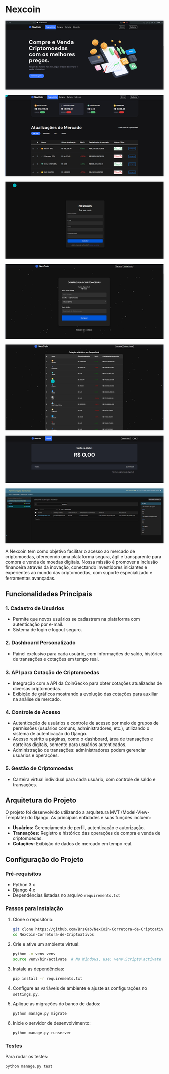 # Nexcoin

![Logo do Projeto](imagens/logo.png)

![Imagens](imagens/Imagem2.png)

![Imagens](imagens/Imagem3.png)

![Imagens](imagens/Imagem4.png)

![Imagens](imagens/Imagem5.png)

![Imagens](imagens/Imagem6.png)

![Imagens](imagens/Imagem7.png)




A Nexcoin tem como objetivo facilitar o acesso ao mercado de criptomoedas, oferecendo uma plataforma segura, ágil e transparente para compra e venda de moedas digitais. Nossa missão é promover a inclusão financeira através da inovação, conectando investidores iniciantes e experientes ao mundo das criptomoedas, com suporte especializado e ferramentas avançadas.

## Funcionalidades Principais

### 1. Cadastro de Usuários
- Permite que novos usuários se cadastrem na plataforma com autenticação por e-mail.
- Sistema de login e logout seguro.

### 2. Dashboard Personalizado
- Painel exclusivo para cada usuário, com informações de saldo, histórico de transações e cotações em tempo real.

### 3. API para Cotação de Criptomoedas
- Integração com a API da CoinGecko para obter cotações atualizadas de diversas criptomoedas.
- Exibição de gráficos mostrando a evolução das cotações para auxiliar na análise de mercado.

### 4. Controle de Acesso
- Autenticação de usuários e controle de acesso por meio de grupos de permissões (usuários comuns, administradores, etc.), utilizando o sistema de autenticação do Django.
- Acesso restrito a páginas, como o dashboard, área de transações e carteiras digitais, somente para usuários autenticados.
- Administração de transações: administradores podem gerenciar usuários e operações.

### 5. Gestão de Criptomoedas
- Carteira virtual individual para cada usuário, com controle de saldo e transações.

## Arquitetura do Projeto
O projeto foi desenvolvido utilizando a arquitetura MVT (Model-View-Template) do Django. As principais entidades e suas funções incluem:
- **Usuários:** Gerenciamento de perfil, autenticação e autorização.
- **Transações:** Registro e histórico das operações de compra e venda de criptomoedas.
- **Cotações:** Exibição de dados de mercado em tempo real.

## Configuração do Projeto

### Pré-requisitos
- Python 3.x
- Django 4.x
- Dependências listadas no arquivo `requirements.txt`

### Passos para Instalação
1. Clone o repositório:
    ```bash
    git clone https://github.com/BrzGab/NexCoin-Corretora-de-Criptoativos.git
    cd NexCoin-Corretora-de-Criptoativos
    ```

2. Crie e ative um ambiente virtual:
    ```bash
    python -m venv venv
    source venv/bin/activate  # No Windows, use: venv\Scripts\activate
    ```

3. Instale as dependências:
    ```bash
    pip install -r requirements.txt
    ```

4. Configure as variáveis de ambiente e ajuste as configurações no `settings.py`.

5. Aplique as migrações do banco de dados:
    ```bash
    python manage.py migrate
    ```

6. Inicie o servidor de desenvolvimento:
    ```bash
    python manage.py runserver
    ```

### Testes
Para rodar os testes:
```bash
python manage.py test
